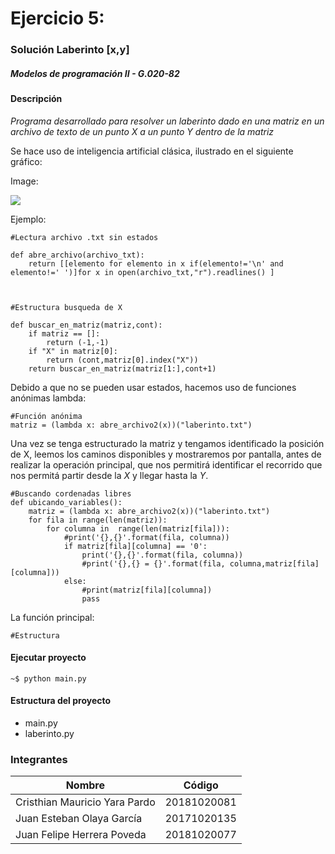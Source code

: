 # Ejercicio 5: 
### Solución Laberinto [x,y]
##### Modelos de programación II - G.020-82


#### Descripción

_Programa desarrollado para resolver un laberinto dado en una matriz en un archivo de texto de un punto X a un punto Y dentro de la matriz_

Se hace uso de inteligencia artificial clásica, ilustrado en el siguiente gráfico:

Image:

![](https://github.com/FelipeH22/laberinto/blob/master/assets/esquema.jpg)


Ejemplo:
```
#Lectura archivo .txt sin estados

def abre_archivo(archivo_txt):
	return [[elemento for elemento in x if(elemento!='\n' and elemento!=' ')]for x in open(archivo_txt,"r").readlines() ]



#Estructura busqueda de X

def buscar_en_matriz(matriz,cont):
    if matriz == []:
        return (-1,-1)
    if "X" in matriz[0]: 
        return (cont,matriz[0].index("X"))
    return buscar_en_matriz(matriz[1:],cont+1)

```
Debido a que no se pueden usar estados, hacemos uso de funciones anónimas lambda:

```
#Función anónima
matriz = (lambda x: abre_archivo2(x))("laberinto.txt")
```

Una vez se tenga estructurado la matriz y tengamos identificado la posición de X, leemos los caminos disponibles y mostraremos por pantalla, antes de realizar la operación principal, que nos permitirá identificar el recorrido que nos permitá partir desde la _X_ y llegar hasta la _Y_.

```
#Buscando cordenadas libres
def ubicando_variables():
    matriz = (lambda x: abre_archivo2(x))("laberinto.txt")
    for fila in range(len(matriz)):
        for columna in  range(len(matriz[fila])):
            #print('{},{}'.format(fila, columna))
            if matriz[fila][columna] == '0':
                print('{},{}'.format(fila, columna))
                #print('{},{} = {}'.format(fila, columna,matriz[fila][columna]))
            else:
                #print(matriz[fila][columna])
                pass
```

La función principal:

```
#Estructura

```


#### Ejecutar proyecto
```
~$ python main.py
```


#### Estructura del proyecto
+ main.py
+ laberinto.py



### Integrantes

Nombre | Código
------------- | -------------
Cristhian Mauricio Yara Pardo | 20181020081
Juan Esteban Olaya García | 20171020135
Juan Felipe Herrera Poveda | 20181020077
